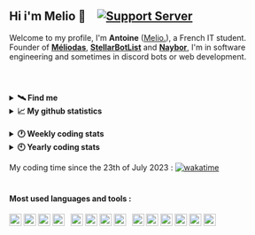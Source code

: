 ## Hi i'm Melio 👋 &ensp; [![Support Server](https://img.shields.io/discord/738122381062832180.svg?label=My%20server&logo=discord&logoColor=ffffff&color=7389D8&labelColor=6A7EC2)](https://discord.gg/G6WQsMQShZ)

Welcome to my profile, I'm **Antoine** ([Melio.](https://discord.gg/G6WQsMQShZ)), a French IT student.  
Founder of **[Méliodas](https://meliodas.antoinemcx.fr)**, **[StellarBotList](https://stellarbotlist.com)** and **[Naybor](https://discord.com/oauth2/authorize?client_id=793213992910585898&permissions=8&scope=bot%20applications.commands)**, I'm in software engineering and sometimes in discord bots or web development.

#

<br>

<details>
  <summary><b>🛰️ Find me</b></summary>

  * Email - [contact@antoinemcx.fr](mailto:contact@antoinemcx.fr)
  * Website - **[My personal website](https://antoinemcx.fr)**
  * Twitter - [@dev_melio](https://twitter.com/dev_melio)
  * Discord - **[My server dedicated to development](https://discord.gg/G6WQsMQShZ)**
</details>
<details>
  <summary><b>📈 My github statistics</b></summary>
  
  <img height=140 align="center" src="https://github-readme-stats.vercel.app/api?username=antoinemcx&hide=prs,issues&show_icons=true&theme=dark&hide_border=true&count_private=true&line-height=15&hide_rank=true&card_width=350">
  &ensp;<img height=140 align="center" src="https://github-readme-stats.vercel.app/api/top-langs?username=antoinemcx&theme=dark&layout=compact&count_private=true&hide_border=true&hide_title=true">
</details>

<br>

<details>
  <summary><b>🕐 Weekly coding stats</b></summary>
  
  <!--START_SECTION:waka-->

```txt
PHP          14 hrs 40 mins  ███████████████████░░░░░░   75.45 %
CSS          2 hrs 39 mins   ███▒░░░░░░░░░░░░░░░░░░░░░   13.71 %
JavaScript   1 hr 21 mins    █▓░░░░░░░░░░░░░░░░░░░░░░░   07.01 %
SQL          28 mins         ▓░░░░░░░░░░░░░░░░░░░░░░░░   02.43 %
```

<!--END_SECTION:waka-->

</details>
<details>
  <summary><b>🕙 Yearly coding stats</b></summary>
  
  <picture>
    <source
      srcset="https://github-readme-stats.vercel.app/api/wakatime?username=melio&langs_count=8&hide_title=true&line_height=23&theme=dark"
      media="(prefers-color-scheme: dark)"
    />
    <source
      srcset="https://github-readme-stats.vercel.app/api/wakatime?username=melio&langs_count=8&hide_title=true&line_height=23"
      media="(prefers-color-scheme: light), (prefers-color-scheme: no-preference)"
    />
    <img src="https://github-readme-stats.vercel.app/api/wakatime?username=melio&langs_count=8&hide_title=true&line_height=23" />
  </picture>
</details>

My coding time since the 23th of July 2023 : [![wakatime](https://wakatime.com/badge/user/70c9cecc-df19-4600-9919-f5dd6fd9b222.svg)](https://wakatime.com/@70c9cecc-df19-4600-9919-f5dd6fd9b222)

#

#### Most used languages and tools :
<p> <!-- +mariadb -->
    <code><a href="https://code.visualstudio.com/"><img height="22" src="https://skillicons.dev/icons?i=vscode"></a></code>
    <code><a href="https://eclipseide.org/"><img height="22" src="https://skillicons.dev/icons?i=eclipse"></a></code>
    <code><a href="https://www.debian.org/index.fr.html"><img height="22" src="https://skillicons.dev/icons?i=debian"></a></code>
    <code><a href="https://git-scm.com/"><img height="22" src="https://skillicons.dev/icons?i=git"></a></code>
    &ensp;<code><a href="https://java.com/"><img height="22" src="https://skillicons.dev/icons?i=java"></a></code>
    <code><a href="https://javascript.com/"><img height="22" src="https://skillicons.dev/icons?i=js"></a></code>
    <code><a href="https://nodejs.org/"><img height="22" src="https://skillicons.dev/icons?i=nodejs"></a></code>
    <code><a href="https://www.mysql.com/"><img height="22" src="https://skillicons.dev/icons?i=mysql"></a></code>
    &ensp;<code><a href="https://www.typescriptlang.org/"><img height="22" src="https://skillicons.dev/icons?i=ts"></a></code>
    <code><a href="https://html.spec.whatwg.org/"><img height="22" src="https://skillicons.dev/icons?i=html"></a></code>
    <code><a href="https://www.w3.org/TR/CSS/#css"><img height="22" src="https://skillicons.dev/icons?i=css"></a></code>
    <code><a href="https://https://tailwindcss.com/"><img height="22" src="https://skillicons.dev/icons?i=tailwind"></a></code>
    <code><a href="https://react.dev/"><img height="22" src="https://skillicons.dev/icons?i=react"></a></code>
    <code><a href="https://nextjs.org/"><img height="22" src="https://skillicons.dev/icons?i=next"></a></code>
</p>
